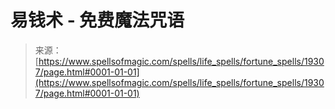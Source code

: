 <!--yml

category: 未分类

date: 2024-06-12 19:01:10

-->

# 易钱术 - 免费魔法咒语

> 来源：[https://www.spellsofmagic.com/spells/life_spells/fortune_spells/19307/page.html#0001-01-01](https://www.spellsofmagic.com/spells/life_spells/fortune_spells/19307/page.html#0001-01-01)
